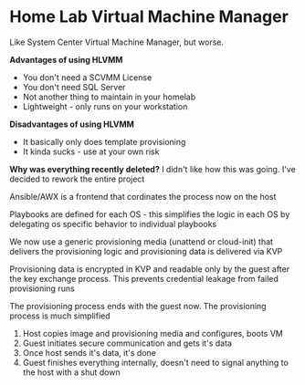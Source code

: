 # Home Lab Virtual Machine Manager
Like System Center Virtual Machine Manager, but worse. 

**Advantages of using HLVMM**
* You don't need a SCVMM License
* You don't need SQL Server
* Not another thing to maintain in your homelab
* Lightweight - only runs on your workstation

**Disadvantages of using HLVMM**
* It basically only does template provisioning
* It kinda sucks - use at your own risk

**Why was everything recently deleted?**
I didn't like how this was going. I've decided to rework the entire project

Ansible/AWX is a frontend that cordinates the process now on the host

Playbooks are defined for each OS - this simplifies the logic in each OS by
delegating os specific behavior to individual playbooks

We now use a generic provisioning media (unattend or cloud-init) that delivers
the provisioning logic and provisioning data is delivered via KVP

Provisioning data is encrypted in KVP and readable only by the guest after the
key exchange process. This prevents credential leakage from failed provisioning
runs

The provisioning process ends with the guest now. The provisioning process is
much simplified
1. Host copies image and provisioning media and configures, boots VM
2. Guest initiates secure communication and gets it's data
3. Once host sends it's data, it's done
4. Guest finishes everything internally, doesn't need to signal anything to
the host with a shut down